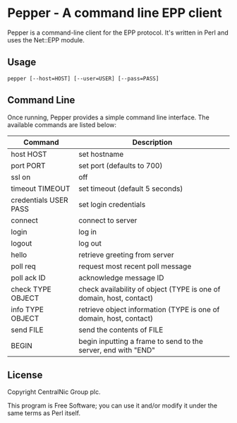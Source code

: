 # Pepper - A command line EPP client

Pepper is a command-line client for the EPP protocol. It's written in Perl and uses the Net::EPP module.

## Usage

`pepper [--host=HOST] [--user=USER] [--pass=PASS]`

## Command Line

Once running, Pepper provides a simple command line interface. The available commands are listed below:

Command | Description
--------|------------
host HOST | set hostname
port PORT | set port (defaults to 700)
ssl on|off | enable/disable SSL (defaults to on)
timeout TIMEOUT | set timeout (default 5 seconds)
credentials USER PASS | set login credentials
connect | connect to server
login | log in
logout | log out
hello | retrieve greeting from server
poll req | request most recent poll message
poll ack ID | acknowledge message ID
check TYPE OBJECT | check availability of object (TYPE is one of domain, host, contact)
info TYPE OBJECT | retrieve object information (TYPE is one of domain, host, contact)
send FILE | send the contents of FILE
BEGIN | begin inputting a frame to send to the server, end with "END"

## License

Copyright CentralNic Group plc.

This program is Free Software; you can use it and/or modify it under the same terms as Perl itself.